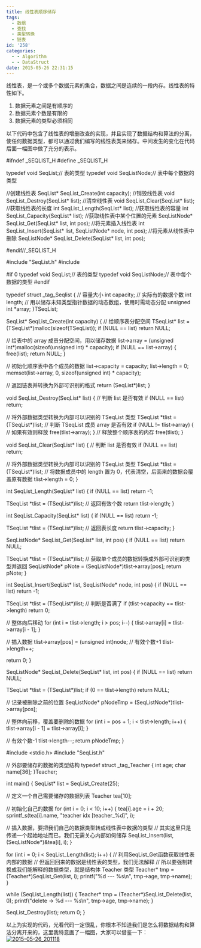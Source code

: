 ```yaml
---
title: 线性表顺序储存
tags:
  - 数组
  - 查找
  - 类型转换
  - 链表
id: '258'
categories:
  - - Algorithm
  - - DataStruct
date: 2015-05-26 22:31:15
---
```


线性表，是一个或多个数据元素的集合，数据之间是连续的一段内存。线性表的特性如下。

1.  数据元素之间是有顺序的
2.  数据元素个数是有限的
3.  数据元素的类型必须相同
<!-- more -->
以下代码中包含了线性表的增删改查的实现，并且实现了数据结构和算法的分离，使任何数据类型，都可以通过我们编写的线性表类来储存。中间发生的变化在代码后面一幅图中做了充分的表示。

#ifndef \_SEQLIST\_H
#define \_SEQLIST\_H

typedef void SeqList;// 表的类型
typedef void SeqListNode;// 表中每个数据的类型

//创建线性表
SeqList\* SeqList\_Create(int capacity);
//销毁线性表
void SeqList\_Destroy(SeqList\* list);
//清空线性表
void SeqList\_Clear(SeqList\* list);
//获取线性表的长度
int SeqList\_Length(SeqList\* list);
//获取线性表的容量
int SeqList\_Capacity(SeqList\* list);
//获取线性表中某个位置的元素
SeqListNode\* SeqList\_Get(SeqList\* list, int pos);
//将元素插入线性表
int SeqList\_Insert(SeqList\* list, SeqListNode\* node, int pos);
//将元素从线性表中删除
SeqListNode\* SeqList\_Delete(SeqList\* list, int pos);

#endif//\_SEQLIST\_H

#include "SeqList.h"
#include <iostream>

#if 0
typedef void SeqList;// 表的类型
typedef void SeqListNode;// 表中每个数据的类型
#endif

typedef struct \_tag\_Seqlist
{
// 容量大小
int capacity;
// 实际有的数据个数
int length;
// 用以储存未知类型指针数据的动态数组，使用时需动态分配
unsigned int \*array;
}TSeqList;

SeqList\* SeqList\_Create(int capacity)
{
// 给顺序表分配空间
TSeqList\* list = (TSeqList\*)malloc(sizeof(TSeqList));
if (NULL == list) return NULL;

// 给表中的 array 成员分配空间，用以储存数据
list->array = (unsigned int\*)malloc(sizeof(unsigned int) \* capacity);
if (NULL == list->array)
{
free(list);
return NULL;
}

// 初始化顺序表中各个成员的数据
list->capacity = capacity;
list->length = 0;
memset(list->array, 0, sizeof(unsigned int) \* capacity);

// 返回链表并转换为外部可识别的格式
return (SeqList\*)list;
}

void SeqList\_Destroy(SeqList\* list)
{
// 判断 list 是否有效
if (NULL == list) return;

// 将外部数据类型转换为内部可以识别的 TSeqList 类型
TSeqList \*tlist = (TSeqList\*)list;
// 判断 TSeqList 成员 array 是否有效
if (NULL != tlist->array)
{
// 如果有效则释放
free(tlist->array);
}
// 释放整个顺序表的内存
free(tlist);
}

void SeqList\_Clear(SeqList\* list)
{
// 判断 list 是否有效
if (NULL == list) return;

// 将外部数据类型转换为内部可以识别的 TSeqList 类型
TSeqList \*tlist = (TSeqList\*)list;
// 将数据成员中的 length 置为 0，代表清空，后面来的数据会覆盖原有数据
tlist->length = 0;
}

int SeqList\_Length(SeqList\* list)
{
if (NULL == list) return -1;

TSeqList \*tlist = (TSeqList\*)list;
// 返回有效个数
return tlist->length;
}

int SeqList\_Capacity(SeqList\* list)
{
if (NULL == list) return -1;

TSeqList \*tlist = (TSeqList\*)list;
// 返回表长度
return tlist->capacity;
}

SeqListNode\* SeqList\_Get(SeqList\* list, int pos)
{
if (NULL == list) return NULL;

TSeqList \*tlist = (TSeqList\*)list;
// 获取单个成员的数据转换成外部可识别的类型并返回
SeqListNode\* pNote = (SeqListNode\*)tlist->array\[pos\];
return pNote;
}

int SeqList\_Insert(SeqList\* list, SeqListNode\* node, int pos)
{
if (NULL == list) return -1;

TSeqList \*tlist = (TSeqList\*)list;
// 判断是否满了
if (tlist->capacity == tlist->length) return 0;

// 整体向后移动
for (int i = tlist->length; i > pos; i--)
{
tlist->array\[i\] = tlist->array\[i - 1\];
}

// 插入数据
tlist->array\[pos\] = (unsigned int)node;
// 有效个数+1
tlist->length++;

return 0;
}

SeqListNode\* SeqList\_Delete(SeqList\* list, int pos)
{
if (NULL == list) return NULL;

TSeqList \*tlist = (TSeqList\*)list;
if (0 == tlist->length) return NULL;

// 记录被删除之前的位置
SeqListNode\* pNodeTmp = (SeqListNode\*)tlist->array\[pos\];

// 整体向前移，覆盖要删除的数据
for (int i = pos + 1; i < tlist->length; i++)
{
tlist->array\[i - 1\] = tlist->array\[i\];
}

// 有效个数-1
tlist->length--;
return pNodeTmp;
}

#include <stdio.h>
#include "SeqList.h"

// 外部要储存的数据的类型结构
typedef struct \_tag\_Teacher
{
int age;
char name\[36\];
}Teacher;

int main()
{
SeqList\* list = SeqList\_Create(25);

// 定义一个自己需要储存的数据列表
Teacher tea\[10\];

// 初始化自己的数据
for (int i = 0; i < 10; i++)
{
tea\[i\].age = i + 20;
sprintf\_s(tea\[i\].name, "teacher idx \[teacher\_%d\]", i);

// 插入数据，要把我们自己的数据类型转成线性表中数据的类型
// 其实这里只是传递一个起始地址而已，我们无需关心内部如何储存
SeqList\_Insert(list, (SeqListNode\*)&tea\[i\], i);
}

for (int i = 0; i < SeqList\_Length(list); i++)
{
// 利用SeqList\_Get函数获取线性表内部的数据
// 但返回回来的数据是线性表的类型，我们无法解释
// 所以要强制转换成我们能解释的数据类型，就是结构体 Teacher 类型
Teacher\* tmp = (Teacher\*)SeqList\_Get(list, i);
printf("%d --- %s\\n", tmp->age, tmp->name);
}

while (SeqList\_Length(list))
{
Teacher\* tmp = (Teacher\*)SeqList\_Delete(list, 0);
printf("delete -> %d --- %s\\n", tmp->age, tmp->name);
}

SeqList\_Destroy(list);
return 0;
}

以上为实现的代码，光看代码一定很乱，你根本不知道我们是怎么将数据结构和算法分离开来的，这里我特意画了一幅图，大家可以借鉴一下： [![2015-05-26_201118](http://www.mycode.net.cn/wp-content/uploads/2015/05/2015-05-26_201118.png)](http://www.mycode.net.cn/wp-content/uploads/2015/05/2015-05-26_201118.png)